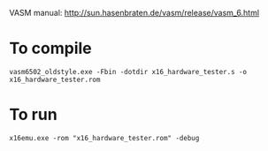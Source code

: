 VASM manual: http://sun.hasenbraten.de/vasm/release/vasm_6.html

# To compile

  `vasm6502_oldstyle.exe -Fbin -dotdir x16_hardware_tester.s -o x16_hardware_tester.rom`

# To run

  `x16emu.exe -rom "x16_hardware_tester.rom" -debug`

